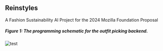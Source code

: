 ## Reinstyles
A Fashion Sustainability AI Project for the 2024 Mozilla Foundation Proposal 



##### Figure 1: The programming schematic for the outfit picking backend.
![test](https://i.imgur.com/rzB9vzb.png)


